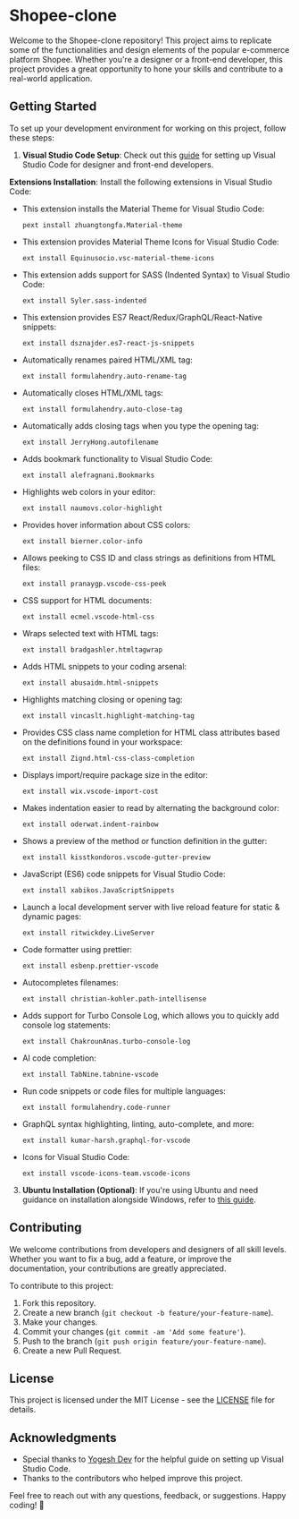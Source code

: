 # Shopee-clone

Welcome to the Shopee-clone repository! This project aims to replicate some of the functionalities and design elements of the popular e-commerce platform Shopee. Whether you're a designer or a front-end developer, this project provides a great opportunity to hone your skills and contribute to a real-world application.

## Getting Started

To set up your development environment for working on this project, follow these steps:

1. **Visual Studio Code Setup**: Check out this [guide](https://dev.to/yogeshdev/setup-vs-code-for-designer-and-front-end-developers-1fli) for setting up Visual Studio Code for designer and front-end developers.

**Extensions Installation**: Install the following extensions in Visual Studio Code:

- This extension installs the Material Theme for Visual Studio Code: 
    ```
    pext install zhuangtongfa.Material-theme
    ```

- This extension provides Material Theme Icons for Visual Studio Code: 
    ```
    ext install Equinusocio.vsc-material-theme-icons
    ```

- This extension adds support for SASS (Indented Syntax) to Visual Studio Code: 
    ```
    ext install Syler.sass-indented
    ```

- This extension provides ES7 React/Redux/GraphQL/React-Native snippets: 
    ```
    ext install dsznajder.es7-react-js-snippets
    ```

- Automatically renames paired HTML/XML tag: 
    ```
    ext install formulahendry.auto-rename-tag
    ```

- Automatically closes HTML/XML tags: 
    ```
    ext install formulahendry.auto-close-tag
    ```

- Automatically adds closing tags when you type the opening tag: 
    ```
    ext install JerryHong.autofilename
    ```

- Adds bookmark functionality to Visual Studio Code: 
    ```
    ext install alefragnani.Bookmarks
    ```

- Highlights web colors in your editor: 
    ```
    ext install naumovs.color-highlight
    ```

- Provides hover information about CSS colors: 
    ```
    ext install bierner.color-info
    ```

- Allows peeking to CSS ID and class strings as definitions from HTML files: 
    ```
    ext install pranaygp.vscode-css-peek
    ```

- CSS support for HTML documents: 
    ```
    ext install ecmel.vscode-html-css
    ```

- Wraps selected text with HTML tags: 
    ```
    ext install bradgashler.htmltagwrap
    ```

- Adds HTML snippets to your coding arsenal: 
    ```
    ext install abusaidm.html-snippets
    ```

- Highlights matching closing or opening tag: 
    ```
    ext install vincaslt.highlight-matching-tag
    ```

- Provides CSS class name completion for HTML class attributes based on the definitions found in your workspace: 
    ```
    ext install Zignd.html-css-class-completion
    ```

- Displays import/require package size in the editor: 
    ```
    ext install wix.vscode-import-cost
    ```

- Makes indentation easier to read by alternating the background color: 
    ```
    ext install oderwat.indent-rainbow
    ```

- Shows a preview of the method or function definition in the gutter: 
    ```
    ext install kisstkondoros.vscode-gutter-preview
    ```

- JavaScript (ES6) code snippets for Visual Studio Code: 
    ```
    ext install xabikos.JavaScriptSnippets
    ```

- Launch a local development server with live reload feature for static & dynamic pages: 
    ```
    ext install ritwickdey.LiveServer
    ```

- Code formatter using prettier: 
    ```
    ext install esbenp.prettier-vscode
    ```

- Autocompletes filenames: 
    ```
    ext install christian-kohler.path-intellisense
    ```

- Adds support for Turbo Console Log, which allows you to quickly add console log statements: 
    ```
    ext install ChakrounAnas.turbo-console-log
    ```

- AI code completion: 
    ```
    ext install TabNine.tabnine-vscode
    ```

- Run code snippets or code files for multiple languages: 
    ```
    ext install formulahendry.code-runner
    ```

- GraphQL syntax highlighting, linting, auto-complete, and more: 
    ```
    ext install kumar-harsh.graphql-for-vscode
    ```

- Icons for Visual Studio Code: 
    ```
    ext install vscode-icons-team.vscode-icons
    ```

3. **Ubuntu Installation (Optional)**: If you're using Ubuntu and need guidance on installation alongside Windows, refer to [this guide](https://quantrimang.com/cong-nghe/cach-cai-ubuntu-song-song-voi-windows-bang-usb-148331#google_vignette).

## Contributing

We welcome contributions from developers and designers of all skill levels. Whether you want to fix a bug, add a feature, or improve the documentation, your contributions are greatly appreciated.

To contribute to this project:

1. Fork this repository.
2. Create a new branch (`git checkout -b feature/your-feature-name`).
3. Make your changes.
4. Commit your changes (`git commit -am 'Add some feature'`).
5. Push to the branch (`git push origin feature/your-feature-name`).
6. Create a new Pull Request.

## License

This project is licensed under the MIT License - see the [LICENSE](LICENSE) file for details.

## Acknowledgments

- Special thanks to [Yogesh Dev](https://dev.to/yogeshdev) for the helpful guide on setting up Visual Studio Code.
- Thanks to the contributors who helped improve this project.

Feel free to reach out with any questions, feedback, or suggestions. Happy coding! 🚀